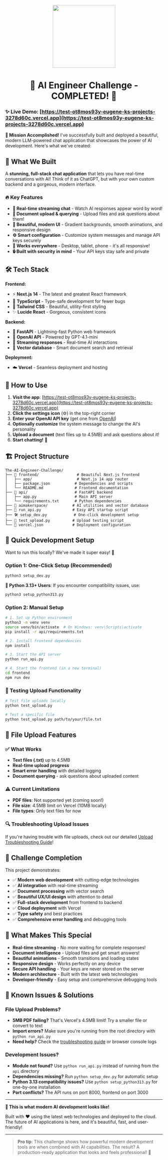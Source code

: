 <p align = "center" draggable="false" ><img src="https://github.com/AI-Maker-Space/LLM-Dev-101/assets/37101144/d1343317-fa2f-41e1-8af1-1dbb18399719" 
     width="200px"
     height="auto"/>
</p>

## <h1 align="center" id="heading"> 🚀 AI Engineer Challenge - COMPLETED! 🎉</h1>

### ✨ Live Demo: [https://test-ot8mos93y-eugene-ks-projects-3278d60c.vercel.app](https://test-ot8mos93y-eugene-ks-projects-3278d60c.vercel.app)

**🎯 Mission Accomplished!** I've successfully built and deployed a beautiful, modern LLM-powered chat application that showcases the power of AI development. Here's what we've created:

## 🎨 What We Built

A **stunning, full-stack chat application** that lets you have real-time conversations with AI! Think of it as ChatGPT, but with your own custom backend and a gorgeous, modern interface.

### 🔥 Key Features
- **💬 Real-time streaming chat** - Watch AI responses appear word by word!
- **📄 Document upload & querying** - Upload files and ask questions about them!
- **🎨 Beautiful, modern UI** - Gradient backgrounds, smooth animations, and responsive design
- **⚙️ Smart configuration** - Customize system messages and manage API keys securely
- **📱 Works everywhere** - Desktop, tablet, phone - it's all responsive!
- **🔒 Built with security in mind** - Your API keys stay safe and private

## 🛠️ Tech Stack

**Frontend:**
- ⚡ **Next.js 14** - The latest and greatest React framework
- 🎯 **TypeScript** - Type-safe development for fewer bugs
- 🎨 **Tailwind CSS** - Beautiful, utility-first styling
- ✨ **Lucide React** - Gorgeous, consistent icons

**Backend:**
- 🐍 **FastAPI** - Lightning-fast Python web framework
- 🤖 **OpenAI API** - Powered by GPT-4.1-mini
- 🔄 **Streaming responses** - Real-time AI interactions
- 🧠 **Vector database** - Smart document search and retrieval

**Deployment:**
- ☁️ **Vercel** - Seamless deployment and hosting

## 🚀 How to Use

1. **Visit the app**: [https://test-ot8mos93y-eugene-ks-projects-3278d60c.vercel.app](https://test-ot8mos93y-eugene-ks-projects-3278d60c.vercel.app)
2. **Click the settings icon** (⚙️) in the top-right corner
3. **Enter your OpenAI API key** (get one from [OpenAI](https://platform.openai.com/))
4. **Optionally customize** the system message to change the AI's personality
5. **Upload a document** (text files up to 4.5MB) and ask questions about it!
6. **Start chatting!** 🎉

## 🏗️ Project Structure

```
The-AI-Engineer-Challenge/
├── 🎨 frontend/                 # Beautiful Next.js frontend
│   ├── app/                    # Next.js 14 app router
│   ├── package.json           # Dependencies and scripts
│   └── README.md              # Frontend documentation
├── 🐍 api/                     # FastAPI backend
│   ├── app.py                 # Main API server
│   └── requirements.txt       # Python dependencies
├── 🧠 aimakerspace/           # AI utilities and vector database
├── 🚀 run_api.py              # Easy API startup script
├── 🛠️ setup_dev.py            # One-click development setup
├── 🧪 test_upload.py          # Upload testing script
└── 📄 vercel.json             # Deployment configuration
```

## 🔧 Quick Development Setup

Want to run this locally? We've made it super easy! 🎉

### Option 1: One-Click Setup (Recommended)
```bash
python3 setup_dev.py
```

**🐍 Python 3.13+ Users**: If you encounter compatibility issues, use:
```bash
python3 setup_python313.py
```

### Option 2: Manual Setup
```bash
# 1. Set up Python environment
python3 -m venv venv
source venv/bin/activate  # On Windows: venv\Scripts\activate
pip install -r api/requirements.txt

# 2. Install frontend dependencies
npm install

# 3. Start the API server
python run_api.py

# 4. Start the frontend (in a new terminal)
cd frontend
npm run dev
```

### 🧪 Testing Upload Functionality
```bash
# Test file uploads locally
python test_upload.py

# Test a specific file
python test_upload.py path/to/your/file.txt
```

## 📁 File Upload Features

### ✅ What Works
- **Text files (.txt)** up to 4.5MB
- **Real-time upload progress**
- **Smart error handling** with detailed logging
- **Document querying** - ask questions about uploaded content

### ⚠️ Current Limitations
- **PDF files**: Not supported yet (coming soon!)
- **File size**: 4.5MB limit on Vercel (10MB locally)
- **File types**: Only text files for now

### 🔍 Troubleshooting Upload Issues
If you're having trouble with file uploads, check out our detailed [Upload Troubleshooting Guide](UPLOAD_TROUBLESHOOTING.md)!

## 🎯 Challenge Completion

This project demonstrates:
- ✅ **Modern web development** with cutting-edge technologies
- ✅ **AI integration** with real-time streaming
- ✅ **Document processing** with vector search
- ✅ **Beautiful UX/UI design** with attention to detail
- ✅ **Full-stack development** from frontend to backend
- ✅ **Cloud deployment** with Vercel
- ✅ **Type safety** and best practices
- ✅ **Comprehensive error handling** and debugging tools

## 🎉 What Makes This Special

- **Real-time streaming** - No more waiting for complete responses!
- **Document intelligence** - Upload files and get smart answers!
- **Beautiful animations** - Smooth transitions and loading states
- **Responsive design** - Works perfectly on any device
- **Secure API handling** - Your keys are never stored on the server
- **Modern architecture** - Built with the latest web technologies
- **Developer-friendly** - Easy setup and comprehensive debugging tools

## 🚨 Known Issues & Solutions

### File Upload Problems?
- **5MB PDF failing?** That's Vercel's 4.5MB limit! Try a smaller file or convert to text
- **Import errors?** Make sure you're running from the root directory with `python run_api.py`
- **Need help?** Check the [troubleshooting guide](UPLOAD_TROUBLESHOOTING.md) or browser console logs

### Development Issues?
- **Module not found?** Use `python run_api.py` instead of running from the `api` directory
- **Dependencies missing?** Run `python setup_dev.py` for automatic setup
- **Python 3.13 compatibility issues?** Use `python setup_python313.py` for one-by-one installation
- **Port conflicts?** The API runs on port 8000, frontend on port 3000

---

**🌟 This is what modern AI development looks like!** 

Built with ❤️ using the latest web technologies and deployed to the cloud. The future of AI applications is here, and it's beautiful, fast, and user-friendly!

---

> **Pro tip**: This challenge shows how powerful modern development tools are when combined with AI capabilities. The result? A production-ready application that looks and feels professional! 🚀
